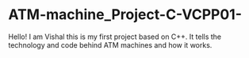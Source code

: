 # ATM-machine_Project-C-VCPP01-
Hello! I am Vishal this is my first project based on C++. It tells the technology and code behind ATM machines and how it works.
